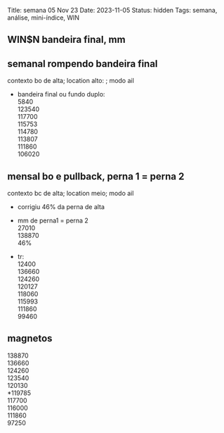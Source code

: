 Title: semana 05 Nov 23
Date: 2023-11-05
Status: hidden
Tags: semana, análise, mini-índice, WIN

## WIN$N  bandeira final, mm  

## semanal rompendo bandeira final  
contexto bo de alta; location alto: ; modo ail  

* bandeira final ou fundo duplo:  
5840  
123540  
117700  
115753  
114780  
113807  
111860  
106020  

## mensal bo e pullback, perna 1 = perna 2  
contexto bc de alta; location meio; modo ail  

* corrigiu 46% da perna de alta  
* mm de perna1 = perna 2  
27010  
138870  
46%  


* tr:  
12400  
136660  
124260  
120127  
118060  
115993  
111860  
99460  

## magnetos  
138870  
136660  
124260  
123540  
120130  
*119785  
117700  
116000  
111860  
97250  
